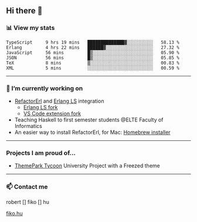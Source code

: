 ## Hi there 👋

### 📊 View my stats

<!--START_SECTION:waka-->

```text
TypeScript     9 hrs 19 mins   ██████████████▓░░░░░░░░░░   58.13 %
Erlang         4 hrs 22 mins   ██████▓░░░░░░░░░░░░░░░░░░   27.32 %
JavaScript     56 mins         █▒░░░░░░░░░░░░░░░░░░░░░░░   05.90 %
JSON           56 mins         █▒░░░░░░░░░░░░░░░░░░░░░░░   05.85 %
TeX            8 mins          ▒░░░░░░░░░░░░░░░░░░░░░░░░   00.83 %
XML            5 mins          ░░░░░░░░░░░░░░░░░░░░░░░░░   00.59 %
```

<!--END_SECTION:waka-->


---

### 🔭 I’m currently working on
- [RefactorErl](https://plc.inf.elte.hu/erlang/) and [Erlang LS](https://erlang-ls.github.io) integration 
  - [Erlang LS fork](https://github.com/robertfiko/erlang_ls)
  - [VS Code extension fork](https://github.com/robertfiko/vscode)
- Teaching Haskell to first semester students @ELTE Faculty of Informatics
- An easier way to install RefactorErl, for Mac: [Homebrew installer](https://github.com/robertfiko/homebrew-referl-installer)

---
### Projects I am proud of...
- [ThemePark Tycoon](https://szofttech.inf.elte.hu/hall-of-fame/csip-42) University Project with a Freezed theme
---


### 📫 Contact me
robert [] fiko [] hu

[fiko.hu](https://fiko.hu)


<!--
**robertfiko/robertfiko** is a ✨ _special_ ✨ repository because its `README.md` (this file) appears on your GitHub profile.

Here are some ideas to get you started:

- 🔭 I’m currently working on ...
- 🌱 I’m currently learning ...
- 👯 I’m looking to collaborate on ...
- 🤔 I’m looking for help with ...
- 💬 Ask me about ...
- 📫 How to reach me: ...
- 😄 Pronouns: ...
- ⚡ Fun fact: ...
-->
